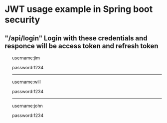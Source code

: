 <h1> JWT usage example in Spring boot security</h1>
<h2> "/api/login" Login with these credentials and responce will be access token and refresh token</h2>
<ul> 
<il> <p>username:jim</p>
     <p> password:1234</p>
<hr>
</il>
<il> <p>username:will</p>
     <p> password:1234</p>
<hr>
</il>
<il> <p>username:john</p>
     <p> password:1234</p>
</il>
</ul>